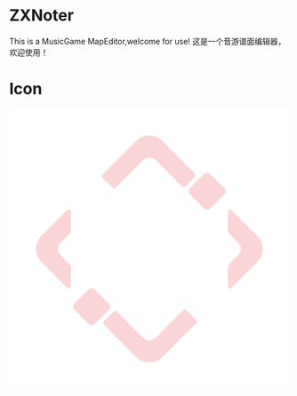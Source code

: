 # ZXNoter
This is a MusicGame MapEditor,welcome for use!
这是一个音游谱面编辑器，欢迎使用！

# Icon
![image](./docs/ZXNoter.png)

